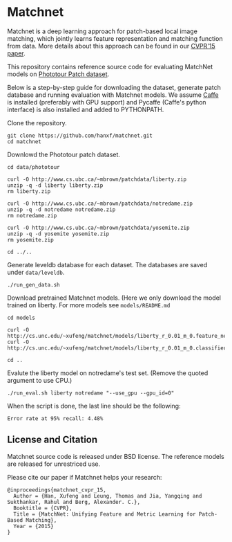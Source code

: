# Matchnet

Matchnet is a deep learning approach for patch-based local image matching, which
jointly learns feature representation and matching function from data. More
details about this approach can be found in our
[CVPR'15 paper](http://www.cs.unc.edu/~xufeng/cs/papers/cvpr15-matchnet.pdf).

This repository contains reference source code for evaluating MatchNet models on
[Phototour Patch dataset](http://www.cs.ubc.ca/~mbrown/patchdata/patchdata.html).

Below is a step-by-step guide for downloading the dataset, generate patch
database and running evaluation with Matchnet models. We assume
[Caffe](http://caffe.berkeleyvision.org) is installed (preferably with GPU
support) and Pycaffe (Caffe's python interface) is also installed and added to
PYTHONPATH.

Clone the repository.

    git clone https://github.com/hanxf/matchnet.git
    cd matchnet

Downlowd the Phototour patch dataset. 

    cd data/phototour

    curl -O http://www.cs.ubc.ca/~mbrown/patchdata/liberty.zip
    unzip -q -d liberty liberty.zip
    rm liberty.zip

    curl -O http://www.cs.ubc.ca/~mbrown/patchdata/notredame.zip
    unzip -q -d notredame notredame.zip
    rm notredame.zip

    curl -O http://www.cs.ubc.ca/~mbrown/patchdata/yosemite.zip
    unzip -q -d yosemite yosemite.zip
    rm yosemite.zip

    cd ../..

Generate leveldb database for each dataset. The databases are saved under `data/leveldb`.

    ./run_gen_data.sh

Download pretrained Matchnet models. (Here we only download the model trained on liberty. For more models see `models/README.md`

    cd models

    curl -O http://cs.unc.edu/~xufeng/matchnet/models/liberty_r_0.01_m_0.feature_net.pb
    curl -O http://cs.unc.edu/~xufeng/matchnet/models/liberty_r_0.01_m_0.classifier_net.pb

    cd ..

Evalute the liberty model on notredame's test set. (Remove the quoted argument to use CPU.)

    ./run_eval.sh liberty notredame "--use_gpu --gpu_id=0"

When the script is done, the last line should be the following:

    Error rate at 95% recall: 4.48%
    
## License and Citation

Matchnet source code is released under BSD license. The reference models are released for unrestriced use.

Please cite our paper if Matchnet helps your research:

    @inproceedings{matchnet_cvpr_15,
      Author = {Han, Xufeng and Leung, Thomas and Jia, Yangqing and Sukthankar, Rahul and Berg, Alexander. C.},
      Booktitle = {CVPR},
      Title = {MatchNet: Unifying Feature and Metric Learning for Patch-Based Matching},
      Year = {2015}
    } 
